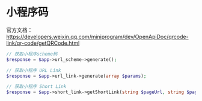 # 小程序码

官方文档：https://developers.weixin.qq.com/miniprogram/dev/OpenApiDoc/qrcode-link/qr-code/getQRCode.html

```php
// 获取小程序scheme码
$response = $app->url_scheme->generate();

// 获取小程序 URL Link
$response = $app->url_link->generate(array $params);

// 获取小程序 Short Link
$response = $app->short_link->getShortLink(string $pageUrl, string $pageTitle, bool $isPermanent = false);

```
